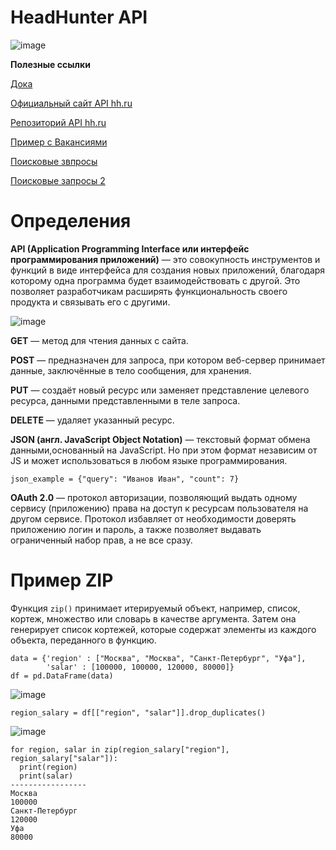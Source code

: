 # HeadHunter API

![image](https://github.com/user-attachments/assets/15732c3e-09dc-46d0-8619-4f3098f9a384)

**Полезные ссылки**

[Дока](https://api.hh.ru/openapi/redoc#tag/Poisk-rezyume/operation/search-for-resumes)

[Официальный сайт API hh.ru](https://dev.hh.ru/)

[Репозиторий API hh.ru](https://github.com/hhru/api)

[Пример с Вакансиями](https://github.com/hhru/api/blob/master/docs/vacancies.md#search)

[Поисковые звпросы](https://hh.ru/article/25295)

[Поисковые запросы 2](https://krasnodar.hh.ru/article/1175)

# Определения

**API (Application Programming Interface или интерфейс программирования приложений)** — это совокупность инструментов и функций в виде интерфейса для создания новых приложений, благодаря которому одна программа будет взаимодействовать с другой. Это позволяет разработчикам расширять функциональность своего продукта и связывать его с другими.

![image](https://github.com/user-attachments/assets/f70053f2-3e66-4a61-afe9-c793f89e2ee1)

**GET** — метод для чтения данных с сайта.

**POST** — предназначен для запроса, при котором веб-сервер принимает данные, заключённые в тело сообщения, для хранения.

**PUT** — создаёт новый ресурс или заменяет представление целевого ресурса, данными представленными в теле запроса.

**DELETE** — удаляет указанный ресурс.

**JSON (англ. JavaScript Object Notation)** — текстовый формат обмена данными,основанный на JavaScript. Но при этом формат независим от JS и может использоваться в любом языке программирования.

`json_example = {"query": "Иванов Иван", "count": 7}`

**OAuth 2.0** — протокол авторизации, позволяющий выдать одному сервису (приложению) права на доступ к ресурсам пользователя на другом сервисе. Протокол избавляет от необходимости доверять приложению логин и пароль, а также позволяет выдавать ограниченный набор прав, а не все сразу.

# Пример ZIP

Функция `zip()` принимает итерируемый объект, например, список, кортеж, множество или словарь в качестве аргумента. Затем она генерирует список кортежей, которые содержат элементы из каждого объекта, переданного в функцию.

```
data = {'region' : ["Москва", "Москва", "Санкт-Петербург", "Уфа"],
        'salar' : [100000, 100000, 120000, 80000]}
df = pd.DataFrame(data)
```

![image](https://github.com/user-attachments/assets/a30ff45b-8def-4431-8ef7-4339bcdd6452)

```
region_salary = df[["region", "salar"]].drop_duplicates()
```

![image](https://github.com/user-attachments/assets/7ab95768-626f-4026-acd7-d583778a4436)

```
for region, salar in zip(region_salary["region"], region_salary["salar"]):
  print(region)
  print(salar)
-----------------
Москва
100000
Санкт-Петербург
120000
Уфа
80000
```







